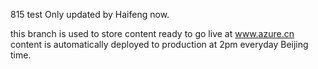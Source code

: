815 test
Only updated by Haifeng now.

this branch is used to store content ready to go live at www.azure.cn
content is automatically deployed to production at 2pm everyday Beijing time.
